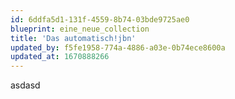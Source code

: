 ```yaml
---
id: 6ddfa5d1-131f-4559-8b74-03bde9725ae0
blueprint: eine_neue_collection
title: 'Das automatisch!jbn'
updated_by: f5fe1958-774a-4886-a03e-0b74ece8600a
updated_at: 1670888266
---
```

asdasd